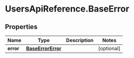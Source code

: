 # UsersApiReference.BaseError

## Properties

Name | Type | Description | Notes
------------ | ------------- | ------------- | -------------
**error** | [**BaseErrorError**](BaseErrorError.md) |  | [optional] 


